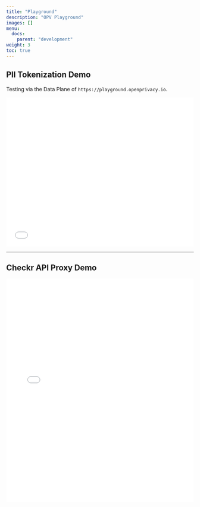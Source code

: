 ```yaml
---
title: "Playground"
description: "OPV Playground"
images: []
menu:
  docs:
    parent: "development"
weight: 3
toc: true
---
```


## PII Tokenization Demo

Testing via the Data Plane of `https://playground.openprivacy.io`.

<iframe width="100%" height="400" src="//jsfiddle.net/howvu08j/embedded/result,js,html,css/dark/" allowfullscreen="allowfullscreen" allowpaymentrequest frameborder="0"></iframe>

----

## Checkr API Proxy Demo

<iframe width="100%" height="600" src="//jsfiddle.net/682vwdtu/2/embedded/result,js,html,css/dark/" allowfullscreen="allowfullscreen" allowpaymentrequest frameborder="0"></iframe>
